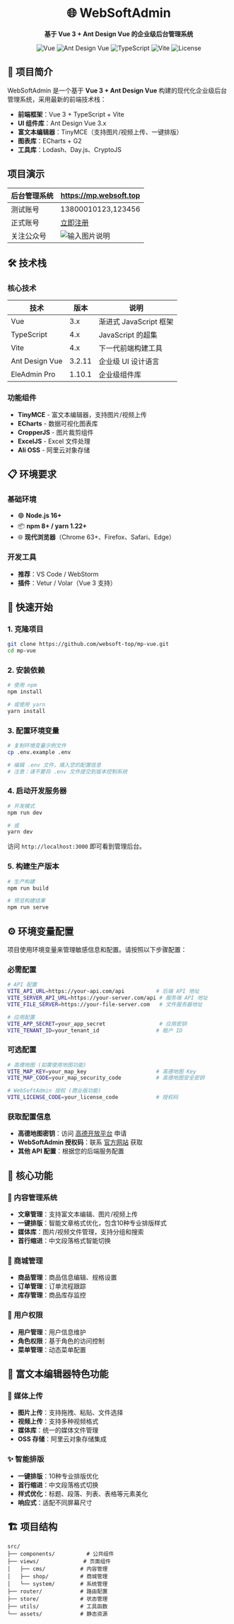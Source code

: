 <div align="center">
  <h1>🌐 WebSoftAdmin</h1>
  <p><strong>基于 Vue 3 + Ant Design Vue 的企业级后台管理系统</strong></p>

  <p>
    <img src="https://img.shields.io/badge/Vue-3.x-4FC08D" alt="Vue">
    <img src="https://img.shields.io/badge/Ant%20Design%20Vue-3.x-1890FF" alt="Ant Design Vue">
    <img src="https://img.shields.io/badge/TypeScript-4.x-3178C6" alt="TypeScript">
    <img src="https://img.shields.io/badge/Vite-4.x-646CFF" alt="Vite">
    <img src="https://img.shields.io/badge/License-MIT-blue" alt="License">
  </p>
</div>

## 📖 项目简介

WebSoftAdmin 是一个基于 **Vue 3 + Ant Design Vue** 构建的现代化企业级后台管理系统，采用最新的前端技术栈：

- **前端框架**：Vue 3 + TypeScript + Vite
- **UI 组件库**：Ant Design Vue 3.x
- **富文本编辑器**：TinyMCE（支持图片/视频上传、一键排版）
- **图表库**：ECharts + G2
- **工具库**：Lodash、Day.js、CryptoJS



## 项目演示
| 后台管理系统 | https://mp.websoft.top                                                                                                              |
|--------|-------------------------------------------------------------------------------------------------------------------------------------|
| 测试账号   | 13800010123,123456  
| 正式账号 | [立即注册](https://mp.websoft.top/register/?inviteCode=github)                                                                          |
| 关注公众号  | ![输入图片说明](https://oss.wsdns.cn/20240327/f1175cc5aae741d3af05484747270bd5.jpeg?x-oss-process=image/resize,m_fixed,w_150/quality,Q_90) |




## 🛠️ 技术栈

### 核心技术
| 技术 | 版本 | 说明 |
|------|------|------|
| Vue | 3.x | 渐进式 JavaScript 框架 |
| TypeScript | 4.x | JavaScript 的超集 |
| Vite | 4.x | 下一代前端构建工具 |
| Ant Design Vue | 3.2.11 | 企业级 UI 设计语言 |
| EleAdmin Pro | 1.10.1 | 企业级组件库 |

### 功能组件
- **TinyMCE** - 富文本编辑器，支持图片/视频上传
- **ECharts** - 数据可视化图表库
- **CropperJS** - 图片裁剪组件
- **ExcelJS** - Excel 文件处理
- **Ali OSS** - 阿里云对象存储

## 📋 环境要求

### 基础环境
- 🟢 **Node.js 16+**
- 📦 **npm 8+ / yarn 1.22+**
- 🌐 **现代浏览器**（Chrome 63+、Firefox、Safari、Edge）

### 开发工具
- **推荐**：VS Code / WebStorm
- **插件**：Vetur / Volar（Vue 3 支持）

## 🚀 快速开始

### 1. 克隆项目
```bash
git clone https://github.com/websoft-top/mp-vue.git
cd mp-vue
```

### 2. 安装依赖
```bash
# 使用 npm
npm install

# 或使用 yarn
yarn install
```

### 3. 配置环境变量
```bash
# 复制环境变量示例文件
cp .env.example .env

# 编辑 .env 文件，填入您的配置信息
# 注意：请不要将 .env 文件提交到版本控制系统
```

### 4. 启动开发服务器
```bash
# 开发模式
npm run dev

# 或
yarn dev
```

访问 `http://localhost:3000` 即可看到管理后台。

### 5. 构建生产版本
```bash
# 生产构建
npm run build

# 预览构建结果
npm run serve
```

## ⚙️ 环境变量配置

项目使用环境变量来管理敏感信息和配置。请按照以下步骤配置：

### 必需配置
```bash
# API 配置
VITE_API_URL=https://your-api.com/api          # 后端 API 地址
VITE_SERVER_API_URL=https://your-server.com/api # 服务端 API 地址
VITE_FILE_SERVER=https://your-file-server.com   # 文件服务器地址

# 应用配置
VITE_APP_SECRET=your_app_secret                 # 应用密钥
VITE_TENANT_ID=your_tenant_id                  # 租户 ID
```

### 可选配置
```bash
# 高德地图 (如需使用地图功能)
VITE_MAP_KEY=your_map_key                      # 高德地图 Key
VITE_MAP_CODE=your_map_security_code           # 高德地图安全密钥

# WebSoftAdmin 授权 (商业版功能)
VITE_LICENSE_CODE=your_license_code            # 授权码
```

### 获取配置信息
- **高德地图密钥**：访问 [高德开放平台](https://lbs.amap.com/) 申请
- **WebSoftAdmin 授权码**：联系 [官方网站](https://websoft.top/) 获取
- **其他 API 配置**：根据您的后端服务配置

## 🎯 核心功能

### 📝 内容管理系统
- **文章管理**：支持富文本编辑、图片/视频上传
- **一键排版**：智能文章格式优化，包含10种专业排版样式
- **媒体库**：图片/视频文件管理，支持分组和搜索
- **首行缩进**：中文段落格式智能切换

### 🛒 商城管理
- **商品管理**：商品信息编辑、规格设置
- **订单管理**：订单流程跟踪
- **库存管理**：商品库存监控

### 👥 用户权限
- **用户管理**：用户信息维护
- **角色权限**：基于角色的访问控制
- **菜单管理**：动态菜单配置

## 🎨 富文本编辑器特色功能

### 📸 媒体上传
- **图片上传**：支持拖拽、粘贴、文件选择
- **视频上传**：支持多种视频格式
- **媒体库**：统一的媒体文件管理
- **OSS 存储**：阿里云对象存储集成

### ✨ 智能排版
- **一键排版**：10种专业排版优化
- **首行缩进**：中文段落格式切换
- **样式优化**：标题、段落、列表、表格等元素美化
- **响应式**：适配不同屏幕尺寸

## 🏗️ 项目结构

```
src/
├── components/          # 公共组件
├── views/              # 页面组件
│   ├── cms/           # 内容管理
│   ├── shop/          # 商城管理
│   └── system/        # 系统管理
├── router/            # 路由配置
├── store/             # 状态管理
├── utils/             # 工具函数
└── assets/            # 静态资源
```